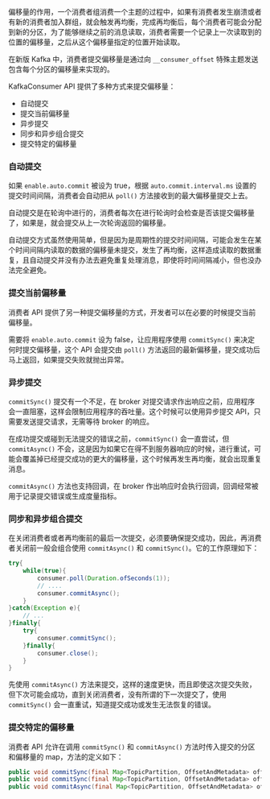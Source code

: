 偏移量的作用，一个消费者组消费一个主题的过程中，如果有消费者发生崩溃或者有新的消费者加入群组，就会触发再均衡，完成再均衡后，每个消费者可能会分配到新的分区，为了能够继续之前的消息读取，消费者需要一个记录上一次读取到的位置的偏移量，之后从这个偏移量指定的位置开始读取。

在新版 Kafka 中，消费者提交偏移量是通过向 `__consumer_offset` 特殊主题发送包含每个分区的偏移量来实现的。

KafkaConsumer API 提供了多种方式来提交偏移量：

- 自动提交
- 提交当前偏移量
- 异步提交
- 同步和异步组合提交
- 提交特定的偏移量

### 自动提交

如果 `enable.auto.commit` 被设为 true，根据 ` auto.commit.interval.ms ` 设置的提交时间间隔，消费者会自动把从 `poll()` 方法接收到的最大偏移量提交上去。

自动提交是在轮询中进行的，消费者每次在进行轮询时会检查是否该提交偏移量了，如果是，就会提交从上一次轮询返回的偏移量。

自动提交方式虽然使用简单，但是因为是周期性的提交时间间隔，可能会发生在某个时间间隔内读取的数据的偏移量未提交，发生了再均衡，这样造成读取的数据重复，且自动提交并没有办法去避免重复处理消息，即使将时间间隔减小，但也没办法完全避免。

### 提交当前偏移量

消费者 API 提供了另一种提交偏移量的方式，开发者可以在必要的时候提交当前偏移量。

需要将 `enable.auto.commit` 设为 false，让应用程序使用 `commitSync()` 来决定何时提交偏移量，这个 API 会提交由 `poll()` 方法返回的最新偏移量，提交成功后马上返回，如果提交失败就抛出异常。

### 异步提交

`commitSync()` 提交有一个不足，在 broker 对提交请求作出响应之前，应用程序会一直阻塞，这样会限制应用程序的吞吐量。这个时候可以使用异步提交 API，只需要发送提交请求，无需等待 broker 的响应。

在成功提交或碰到无法提交的错误之前，`commitSync()` 会一直尝试，但 `commitAsync()` 不会，这是因为如果它在得不到服务器响应的时候，进行重试，可能会覆盖掉已经提交成功的更大的偏移量，这个时候再发生再均衡，就会出现重复消息。

`commitAsync()` 方法也支持回调，在 broker 作出响应时会执行回调，回调经常被用于记录提交错误或生成度量指标。

### 同步和异步组合提交

在关闭消费者或者再均衡前的最后一次提交，必须要确保提交成功，因此，再消费者关闭前一般会组合使用 `commitAsync()` 和 `commitSync()`。它的工作原理如下：

```java
try{
    while(true){
        consumer.poll(Duration.ofSeconds(1));
        // ....        
        consumer.commitAsync();
    }
}catch(Exception e){
    // ...
}finally{
    try{
        consumer.commitSync();
    }finally{
        consumer.close();
    }
}
```

先使用 `commitAsync()` 方法来提交，这样的速度更快，而且即使这次提交失败，但下次可能会成功，直到关闭消费者，没有所谓的下一次提交了，使用 `commitSync()` 会一直重试，知道提交成功或发生无法恢复的错误。

### 提交特定的偏移量

消费者 API 允许在调用 `commitSync()` 和 `commitAsync()` 方法时传入提交的分区和偏移量的 map，方法的定义如下：

```java
public void commitSync(final Map<TopicPartition, OffsetAndMetadata> offsets)
public void commitSync(final Map<TopicPartition, OffsetAndMetadata> offsets, final Duration timeout)
public void commitAsync(final Map<TopicPartition, OffsetAndMetadata> offsets, OffsetCommitCallback callback)
```



